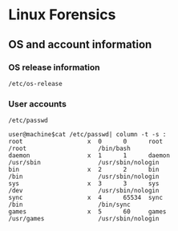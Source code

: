 # Linux Forensics

## OS and account information
### OS release information
`/etc/os-release`

### User accounts
`/etc/passwd`
```
user@machine$cat /etc/passwd| column -t -s :
root                  x  0      0      root                                /root                    /bin/bash
daemon                x  1      1      daemon                              /usr/sbin                /usr/sbin/nologin
bin                   x  2      2      bin                                 /bin                     /usr/sbin/nologin
sys                   x  3      3      sys                                 /dev                     /usr/sbin/nologin
sync                  x  4      65534  sync                                /bin                     /bin/sync
games                 x  5      60     games                               /usr/games               /usr/sbin/nologin
```

